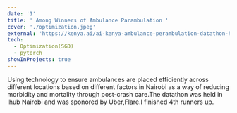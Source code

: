 ```yaml
---
date: '1'
title: ' Among Winners of Ambulance Parambulation '
cover: './optimization.jpeg'
external: 'https://kenya.ai/ai-kenya-ambulance-perambulation-datathon-highlights/'
tech:
  - Optimization(SGD)
  - pytorch
showInProjects: true
---
```


Using technology to ensure ambulances are placed efficiently across different locations based on different factors in Nairobi as a way of reducing morbidity and mortality through post-crash care.The datathon was held in Ihub Nairobi and was sponored by Uber,Flare.I finished 4th runners up.

